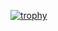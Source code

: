 [![trophy](https://github-profile-trophy.vercel.app/?username=seed-of-apricot)](https://github.com/ryo-ma/github-profile-trophy)
